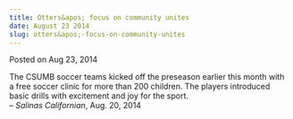 ```yaml
---
title: Otters&apos; focus on community unites
date: August 23 2014
slug: otters&apos;-focus-on-community-unites
---
```


 



<span class="date">Posted on Aug 23, 2014    </span>
<p>The CSUMB soccer teams kicked off the preseason earlier this
month with a free soccer clinic for more than 200 children. The
players introduced basic drills with excitement and joy for the
sport.<br>
&#x2013; <em>Salinas Californian</em>, Aug. 20, 2014</br></p>





```
